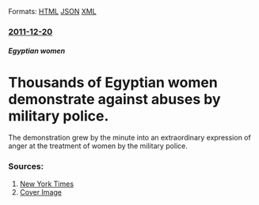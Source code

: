 
Formats: [HTML](/news/2011/12/20/thousands-of-egyptian-women-demonstrate-against-abuses-by-military-police.html)  [JSON](/news/2011/12/20/thousands-of-egyptian-women-demonstrate-against-abuses-by-military-police.json)  [XML](/news/2011/12/20/thousands-of-egyptian-women-demonstrate-against-abuses-by-military-police.xml)  

### [2011-12-20](/news/2011/12/20/index.md)

##### Egyptian women
# Thousands of Egyptian women demonstrate against abuses by military police. 

The demonstration grew by the minute into an extraordinary expression of anger at the treatment of women by the military police.


### Sources:

1. [New York Times](https://www.nytimes.com/2011/12/21/world/middleeast/violence-enters-5th-day-as-egyptian-general-blames-protesters.html)
1. [Cover Image](https://static01.nyt.com/images/2011/12/21/world/EGYPT/EGYPT-thumbStandard.jpg)
